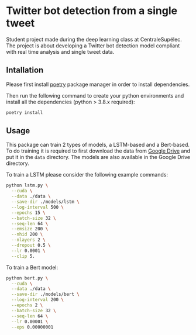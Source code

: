 # Twitter bot detection from a single tweet

Student project made during the deep learning class at CentraleSupélec. The project is about developing a Twitter bot 
detection model compliant with real time analysis and single tweet data. 

## Intallation

Please first install [poetry](https://python-poetry.org/docs/#installation) package manager in order to install 
dependencies.

Then run the following command to create your python environments and install all the dependencies (python > 3.8.x 
required):

```bash
poetry install
```

## Usage

This package can train 2 types of models, a LSTM-based and a Bert-based. To do training it is required to first 
download the data from [Google Drive](https://drive.google.com/drive/folders/1GvIlQcaZ5IjPzF1ReDq8JrZlFGlT40lb?usp=sharing) 
and put it in the `data` directory. The models are also available in the Google Drive directory.

To train a LSTM please consider the following example commands: 

```bash
python lstm.py \
  --cuda \
  --data ./data \
  --save-dir ./models/lstm \
  --log-interval 500 \
  --epochs 15 \
  --batch-size 32 \
  --seq-len 64 \
  --emsize 200 \
  --nhid 200 \
  --nlayers 2 \
  --dropout 0.5 \
  --lr 0.0001 \
  --clip 5.
```

To train a Bert model:

```bash
python bert.py \
  --cuda \
  --data ./data \
  --save-dir ./models/bert \
  --log-interval 200 \
  --epochs 2 \
  --batch-size 32 \
  --seq-len 64 \
  --lr 0.00001 \
  --eps 0.00000001
```
